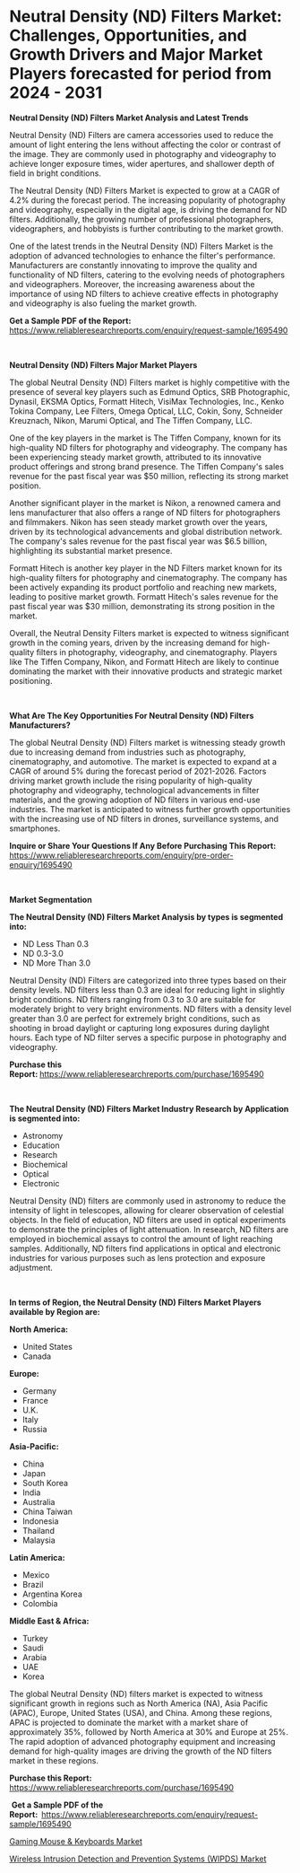 <p><h1>Neutral Density (ND) Filters Market: Challenges, Opportunities, and Growth Drivers and Major Market Players forecasted for period from 2024 - 2031</h1></p><p><strong>Neutral Density (ND) Filters Market Analysis and Latest Trends</strong></p>
<p><p>Neutral Density (ND) Filters are camera accessories used to reduce the amount of light entering the lens without affecting the color or contrast of the image. They are commonly used in photography and videography to achieve longer exposure times, wider apertures, and shallower depth of field in bright conditions.</p><p>The Neutral Density (ND) Filters Market is expected to grow at a CAGR of 4.2% during the forecast period. The increasing popularity of photography and videography, especially in the digital age, is driving the demand for ND filters. Additionally, the growing number of professional photographers, videographers, and hobbyists is further contributing to the market growth.</p><p>One of the latest trends in the Neutral Density (ND) Filters Market is the adoption of advanced technologies to enhance the filter's performance. Manufacturers are constantly innovating to improve the quality and functionality of ND filters, catering to the evolving needs of photographers and videographers. Moreover, the increasing awareness about the importance of using ND filters to achieve creative effects in photography and videography is also fueling the market growth.</p></p>
<p><strong>Get a Sample PDF of the Report:&nbsp;</strong> <a href="https://www.reliableresearchreports.com/enquiry/request-sample/1695490">https://www.reliableresearchreports.com/enquiry/request-sample/1695490</a></p>
<p>&nbsp;</p>
<p><strong>Neutral Density (ND) Filters Major Market Players</strong></p>
<p><p>The global Neutral Density (ND) Filters market is highly competitive with the presence of several key players such as Edmund Optics, SRB Photographic, Dynasil, EKSMA Optics, Formatt Hitech, VisiMax Technologies, Inc., Kenko Tokina Company, Lee Filters, Omega Optical, LLC, Cokin, Sony, Schneider Kreuznach, Nikon, Marumi Optical, and The Tiffen Company, LLC. </p><p>One of the key players in the market is The Tiffen Company, known for its high-quality ND filters for photography and videography. The company has been experiencing steady market growth, attributed to its innovative product offerings and strong brand presence. The Tiffen Company's sales revenue for the past fiscal year was $50 million, reflecting its strong market position.</p><p>Another significant player in the market is Nikon, a renowned camera and lens manufacturer that also offers a range of ND filters for photographers and filmmakers. Nikon has seen steady market growth over the years, driven by its technological advancements and global distribution network. The company's sales revenue for the past fiscal year was $6.5 billion, highlighting its substantial market presence.</p><p>Formatt Hitech is another key player in the ND Filters market known for its high-quality filters for photography and cinematography. The company has been actively expanding its product portfolio and reaching new markets, leading to positive market growth. Formatt Hitech's sales revenue for the past fiscal year was $30 million, demonstrating its strong position in the market.</p><p>Overall, the Neutral Density Filters market is expected to witness significant growth in the coming years, driven by the increasing demand for high-quality filters in photography, videography, and cinematography. Players like The Tiffen Company, Nikon, and Formatt Hitech are likely to continue dominating the market with their innovative products and strategic market positioning.</p></p>
<p>&nbsp;</p>
<p><strong>What Are The Key Opportunities For Neutral Density (ND) Filters Manufacturers?</strong></p>
<p><p>The global Neutral Density (ND) Filters market is witnessing steady growth due to increasing demand from industries such as photography, cinematography, and automotive. The market is expected to expand at a CAGR of around 5% during the forecast period of 2021-2026. Factors driving market growth include the rising popularity of high-quality photography and videography, technological advancements in filter materials, and the growing adoption of ND filters in various end-use industries. The market is anticipated to witness further growth opportunities with the increasing use of ND filters in drones, surveillance systems, and smartphones.</p></p>
<p><strong>Inquire or Share Your Questions If Any Before Purchasing This Report:</strong> <a href="https://www.reliableresearchreports.com/enquiry/pre-order-enquiry/1695490">https://www.reliableresearchreports.com/enquiry/pre-order-enquiry/1695490</a></p>
<p>&nbsp;</p>
<p><strong>Market Segmentation</strong></p>
<p><strong>The Neutral Density (ND) Filters Market Analysis by types is segmented into:</strong></p>
<p><ul><li>ND Less Than 0.3</li><li>ND 0.3-3.0</li><li>ND More Than 3.0</li></ul></p>
<p><p>Neutral Density (ND) Filters are categorized into three types based on their density levels. ND filters less than 0.3 are ideal for reducing light in slightly bright conditions. ND filters ranging from 0.3 to 3.0 are suitable for moderately bright to very bright environments. ND filters with a density level greater than 3.0 are perfect for extremely bright conditions, such as shooting in broad daylight or capturing long exposures during daylight hours. Each type of ND filter serves a specific purpose in photography and videography.</p></p>
<p><strong>Purchase this Report:&nbsp;</strong><a href="https://www.reliableresearchreports.com/purchase/1695490">https://www.reliableresearchreports.com/purchase/1695490</a></p>
<p>&nbsp;</p>
<p><strong>The Neutral Density (ND) Filters Market Industry Research by Application is segmented into:</strong></p>
<p><ul><li>Astronomy</li><li>Education</li><li>Research</li><li>Biochemical</li><li>Optical</li><li>Electronic</li></ul></p>
<p><p>Neutral Density (ND) filters are commonly used in astronomy to reduce the intensity of light in telescopes, allowing for clearer observation of celestial objects. In the field of education, ND filters are used in optical experiments to demonstrate the principles of light attenuation. In research, ND filters are employed in biochemical assays to control the amount of light reaching samples. Additionally, ND filters find applications in optical and electronic industries for various purposes such as lens protection and exposure adjustment.</p></p>
<p>&nbsp;</p>
<p><strong>In terms of Region, the Neutral Density (ND) Filters Market Players available by Region are:</strong></p>
<p>
    <p> <strong> North America: </strong>
        <ul>
            <li>United States</li>
            <li>Canada</li>
        </ul>
        </p> 
    <p> <strong> Europe: </strong>
        <ul>
            <li>Germany</li>
            <li>France</li>
            <li>U.K.</li>
            <li>Italy</li>
            <li>Russia</li>
        </ul>
        </p> 
    <p> <strong> Asia-Pacific: </strong>
        <ul>
            <li>China</li>
            <li>Japan</li>
            <li>South Korea</li>
            <li>India</li>
            <li>Australia</li>
            <li>China Taiwan</li>
            <li>Indonesia</li>
            <li>Thailand</li>
            <li>Malaysia</li>
        </ul>
        </p> 
    <p> <strong> Latin America: </strong>
        <ul>
            <li>Mexico</li>
            <li>Brazil</li>
            <li>Argentina Korea</li>
            <li>Colombia</li>
        </ul>
        </p> 
    <p> <strong> Middle East & Africa: </strong>
        <ul>
            <li>Turkey</li>
            <li>Saudi</li>
            <li>Arabia</li>
            <li>UAE</li>
            <li>Korea</li>
        </ul>
    </p>
    </p>
<p><p>The global Neutral Density (ND) filters market is expected to witness significant growth in regions such as North America (NA), Asia Pacific (APAC), Europe, United States (USA), and China. Among these regions, APAC is projected to dominate the market with a market share of approximately 35%, followed by North America at 30% and Europe at 25%. The rapid adoption of advanced photography equipment and increasing demand for high-quality images are driving the growth of the ND filters market in these regions.</p></p>
<p><strong>Purchase this Report: </strong><a href="https://www.reliableresearchreports.com/purchase/1695490">https://www.reliableresearchreports.com/purchase/1695490</a></p>
<p>&nbsp;<strong>Get a Sample PDF of the Report:&nbsp;&nbsp;</strong><a href="https://www.reliableresearchreports.com/enquiry/request-sample/1695490">https://www.reliableresearchreports.com/enquiry/request-sample/1695490</a></p>
<p><strong></strong></p>
<p><p><a href="https://issuu.com/reportprime-2/docs/gaming-mouse-keyboards-market-size-2030.pptx">Gaming Mouse & Keyboards Market</a></p><p><a href="https://issuu.com/reportprime-2/docs/wireless-intrusion-detection-and-prevention-system">Wireless Intrusion Detection and Prevention Systems (WIPDS) Market</a></p></p>